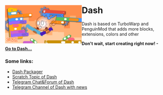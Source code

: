 # <img src="/dash-poster.png" alt="Dash Poster" align="left" width="50%"> Dash

Dash is based on TurboWarp and PenguinMod that adds more blocks, extensions, colors and other

**Don't wait, start creating right now! - [Go to Dash...](https://dashblocks.github.io/)**

### Some links:

* [Dash Packager](https://dashblocks.github.io/packager)
* [Scratch Topic of Dash](https://scratch.mit.edu/discuss/topic/828107)
* [Telegram Chat&Forum of Dash](https://t.me/DashBlocksChat)
* [Telegram Channel of Dash with news](https://t.me/DashBlocks)
